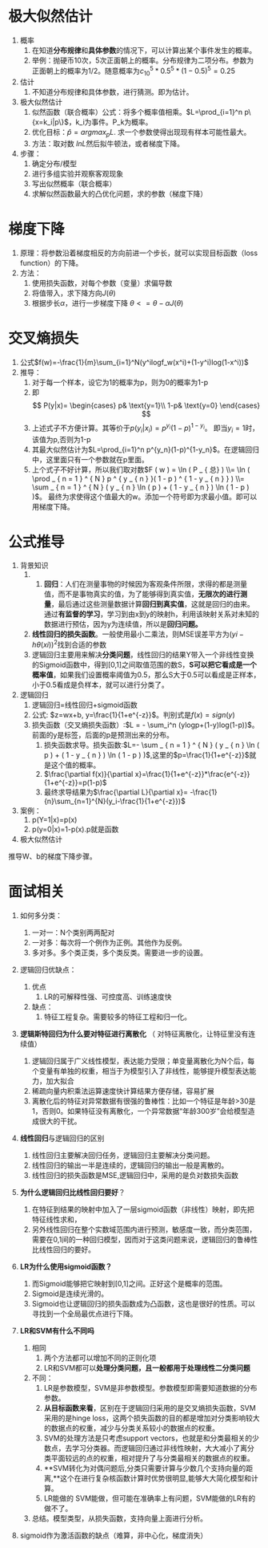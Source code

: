 
# 极大似然估计

1. 概率
   1. 在知道**分布规律**和**具体参数**的情况下，可以计算出某个事件发生的概率。
   2. 举例：抛硬币10次，5次正面朝上的概率。分布规律为二项分布。参数为正面朝上的概率为1/2。随意概率为$c^5_{10}*0.5^5*(1-0.5)^5=0.25$
2. 估计
   1. 不知道分布规律和具体参数，进行猜测。即为估计。
3. 极大似然估计
   1. 似然函数（联合概率）公式：将多个概率值相乘。$L=\prod_{i=1}^n p\{x=k_i|p\}$，k_i为事件。P_k为概率。
   2. 优化目标：$\hat{p}=argmax_p L$. 求一个参数使得出现现有样本可能性最大。
   3. 方法：取对数 $lnL$然后拟牛顿法，或者梯度下降。
4. 步骤：
   1. 确定分布/模型
   2. 进行多组实验并观察客观现象
   3. 写出似然概率（联合概率）
   4. 求解似然函数最大的凸优化问题，求的参数（梯度下降）

# 梯度下降

1. 原理：将参数沿着梯度相反的方向前进一个步长，就可以实现目标函数（loss function）的下降。
2. 方法：
   1. 使用损失函数，对每个参数（变量）求偏导数
   2. 将值带入，求下降方向$J(\theta)$
   3. 根据步长$\alpha$，进行一步梯度下降 $\theta <= \theta-\alpha J(\theta)$ 

# 交叉熵损失
1. 公式$f(w)=-\frac{1}{m}\sum_{i=1}^N(y^ilogf_w(x^i)+(1-y^i)log(1-x^i))$
2. 推导：
   1. 对于每一个样本，设它为1的概率为p，则为0的概率为1-p
   2. 即
   $$
      P(y|x)=
         \begin{cases}
         p& \text{y=1}\\
         1-p& \text{y=0}
         \end{cases}
   $$
   3. 上述式子不方便计算。其等价于$p(y_i|x_i)=p^{y_i}(1-p)^{1-y_i}$。 即当$y_i=1$时，该值为p,否则为1-p
   4. 其最大似然估计为$L=\prod_{i=1}^n p^{y_n}(1-p)^{1-y_n}$。在逻辑回归中，这里面只有一个参数就在p里面。
   5. 上个式子不好计算，所以我们取对数$F ( w ) = \ln ( P _ { 总} ) \\= \ln ( \prod _ { n = 1 } ^ { N } p ^ { y _ { n } }( 1 - p ) ^ { 1 - y _ { n } } ) \\= \sum _ { n = 1 } ^ { N } ( y _ { n } \ln ( p ) + ( 1 - y _ { n } ) \ln ( 1 - p ) )$。 最终为求使得这个值最大的w。添加一个符号即为求最小值。即可以用梯度下降。



# 公式推导

1. 背景知识
   1. 1. **回归**：人们在测量事物的时候因为客观条件所限，求得的都是测量值，而不是事物真实的值，为了能够得到真实值，**无限次的进行测量**，最后通过这些测量数据计算**回归到真实值**，这就是回归的由来。通过**有监督的学习**，学习到由x到y的映射h，利用该映射关系对未知的数据进行预估，因为y为连续值，所以是**回归问题。**
   2. **线性回归的损失函数**。一般使用最小二乘法，则MSE误差平方为$(yi−hθ(xi))^2$找到合适的参数
   3. 逻辑回归主要用来解决**分类问题**，线性回归的结果Y带入一个非线性变换的Sigmoid函数中，得到[0,1]之间取值范围的数S，**S可以把它看成是一个概率值**，如果我们设置概率阈值为0.5，那么S大于0.5可以看成是正样本，小于0.5看成是负样本，就可以进行分类了。
2. 逻辑回归
   1. 逻辑回归=线性回归+sigmoid函数
   2. 公式: $z=wx+b, y=\frac{1}{1+e^{-z}}$。判别式是$f(x)=sign(y)$
   3. 损失函数（交叉熵损失函数）:$L = - \sum_i^n (ylogp+(1-y)log(1-p))$。 前面的y是标签，后面的p是预测出来的分布。
      1. 损失函数求导。损失函数:$L=- \sum _ { n = 1 } ^ { N } ( y _ { n } \ln ( p ) + ( 1 - y _ { n } ) \ln ( 1 - p ) )$,这里的$p=\frac{1}{1+e^{-z}}$就是这个值的概率。
      2. $\frac{\partial f(x)}{\partial x}=\frac{1}{1+e^{-z}}*\frac{e^{-z}}{1+e^{-z}}=p(1-p)$
      3. 最终求导结果为$\frac{\partial L}{\partial x}= -\frac{1}{n}\sum_{n=1}^{N}(y_i-\frac{1}{1+e^{-z}})$
3. 案例：
   1. p(Y=1|x)=p(x)
   2. p(y=0|x)=1-p(x).p就是函数
4. 极大似然估计

推导W、b的梯度下降步骤。

# 面试相关

1. 如何多分类：
   1. 一对一：N个类别两两配对
   2. 一对多：每次将一个例作为正例。其他作为反例。
   3. 多对多。多个类正类，多个类反类。需要进一步的设置。
2. 逻辑回归优缺点：
   1. 优点
      1. LR的可解释性强、可控度高、训练速度快
   2. 缺点：
      1. 特征工程复杂。需要较多的特征工程和归一化。

3. **逻辑斯特回归为什么要对特征进行离散化**  （ 对特征离散化，让特征里没有连续值）
   1. 逻辑回归属于广义线性模型，表达能力受限；单变量离散化为N个后，每个变量有单独的权重，相当于为模型引入了非线性，能够提升模型表达能力，加大拟合
   2. 稀疏向量内积乘法运算速度快计算结果方便存储，容易扩展
   3. 离散化后的特征对异常数据有很强的鲁棒性：比如一个特征是年龄>30是1，否则0。如果特征没有离散化，一个异常数据“年龄300岁”会给模型造成很大的干扰。
4. **线性回归**与逻辑回归的区别
   1. 线性回归主要解决回归任务，逻辑回归主要解决分类问题。
   2. 线性回归的输出一半是连续的，逻辑回归的输出一般是离散的。
   3. 线性回归的损失函数是MSE,逻辑回归中，采用的是负对数损失函数
5. **为什么逻辑回归比线性回归要好**？
   1.  在特征到结果的映射中加入了一层sigmoid函数（非线性）映射，即先把特征线性求和，
   2.  另外线性回归在整个实数域范围内进行预测，敏感度一致，而分类范围，需要在0,1间的一种回归模型，因而对于这类问题来说，逻辑回归的鲁棒性比线性回归的要好。
6.  **LR为什么使用sigmoid函数？**
    1.  而Sigmoid能够把它映射到[0,1]之间。正好这个是概率的范围。
    2.  Sigmoid是连续光滑的。
    3.  Sigmoid也让逻辑回归的损失函数成为凸函数，这也是很好的性质。可以寻找到一个全局最优点进行下降。
7.  **LR和SVM有什么不同吗**
    1.  相同
        1.  两个方法都可以增加不同的正则化项
        2.  LR和SVM都可以**处理分类问题，且一般都用于处理线性二分类问题**
    2.  不同：
        1.  LR是参数模型，SVM是非参数模型。参数模型即需要知道数据的分布参数。
        2.  **从目标函数来看**，区别在于逻辑回归采用的是交叉熵损失函数，SVM采用的是hinge loss，这两个损失函数的目的都是增加对分类影响较大的数据点的权重，减少与分类关系较小的数据点的权重。
        3.  SVM的处理方法是只考虑support vectors，也就是和分类最相关的少数点，去学习分类器。而逻辑回归通过非线性映射，大大减小了离分类平面较远的点的权重，相对提升了与分类最相关的数据点的权重。
        4.  **SVM转化为对偶问题后,分类只需要计算与少数几个支持向量的距离,**这个在进行复杂核函数计算时优势很明显,能够大大简化模型和计算。
        5.  LR能做的 SVM能做，但可能在准确率上有问题，SVM能做的LR有的做不了。
    3.  总结。模型类型，从损失函数，支持向量上面进行分析。
8. sigmoid作为激活函数的缺点（难算，非中心化，梯度消失）